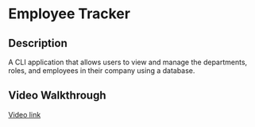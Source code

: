 # Employee Tracker

## Description

A CLI application that allows users to view and manage the departments, roles, and employees in their company using a database.

## Video Walkthrough

[Video link](https://drive.google.com/file/d/1cdWR1tS-iYdjPj8AkdKlCdnhod3-ESdw/view)